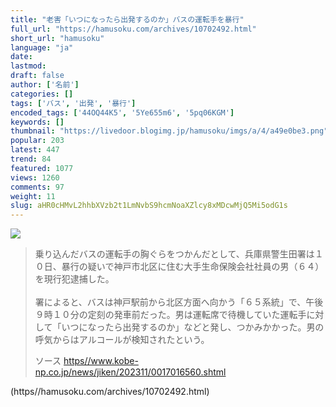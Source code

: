 ```yaml
---
title: "老害「いつになったら出発するのか」バスの運転手を暴行"
full_url: "https://hamusoku.com/archives/10702492.html"
short_url: "hamusoku"
language: "ja"
date: 
lastmod: 
draft: false
author: ['名前']
categories: []
tags: ['バス', '出発', '暴行']
encoded_tags: ['44OQ44K5', '5Ye655m6', '5pq06KGM']
keywords: []
thumbnail: "https://livedoor.blogimg.jp/hamusoku/imgs/a/4/a49e0be3.png"
popular: 203
latest: 447
trend: 84
featured: 1077
views: 1260
comments: 97
weight: 11
slug: aHR0cHMvL2hhbXVzb2t1LmNvbS9hcmNoaXZlcy8xMDcwMjQ5Mi5odG1s
---
```


![](https://livedoor.blogimg.jp/hamusoku/imgs/a/4/a49e0be3.png)

<blockquote><p></p><p> 乗り込んだバスの運転手の胸ぐらをつかんだとして、兵庫県警生田署は１０日、暴行の疑いで神戸市北区に住む大手生命保険会社社員の男（６４）を現行犯逮捕した。<br> <br> 署によると、バスは神戸駅前から北区方面へ向かう「６５系統」で、午後９時１０分の定刻の発車前だった。男は運転席で待機していた運転手に対して「いつになったら出発するのか」などと発し、つかみかかった。男の呼気からはアルコールが検知されたという。<br></p>ソース <a href='https//www.kobe-np.co.jp/news/jiken/202311/0017016560.shtml' target='blank'>https//www.kobe-np.co.jp/news/jiken/202311/0017016560.shtml</a></blockquote>

(https//hamusoku.com/archives/10702492.html)
